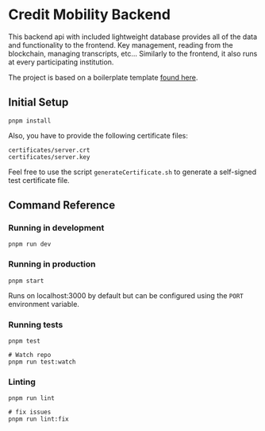 # Credit Mobility Backend

This backend api with included lightweight database provides all of the data and functionality to the frontend. Key management, reading from the blockchain, managing transcripts, etc... Similarly to the frontend, it also runs at every participating institution.

The project is based on a boilerplate template [found here](https://github.com/rzgry/Express-REST-API-Template).

## Initial Setup

```
pnpm install
```

Also, you have to provide the following certificate files:

```
certificates/server.crt
certificates/server.key
```

Feel free to use the script `generateCertificate.sh` to generate a self-signed test certificate file.

## Command Reference

### Running in development

```
pnpm run dev
```

### Running in production

```
pnpm start
```

Runs on localhost:3000 by default but can be configured using the `PORT` environment variable.

### Running tests

```
pnpm test

# Watch repo
pnpm run test:watch
```

### Linting

```
pnpm run lint

# fix issues
pnpm run lint:fix
```

